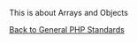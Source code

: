 This is about Arrays and Objects

[Back to General PHP Standards](https://github.com/gregorylmartin/Meraki-Digital-Standards/tree/master/php)

